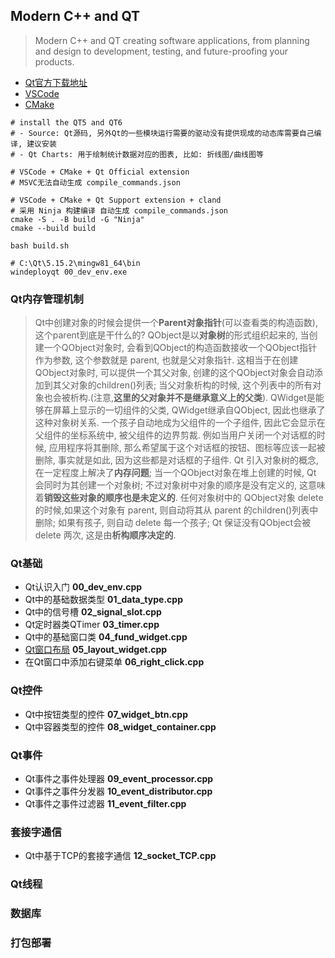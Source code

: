 ## Modern C++ and QT

> Modern C++ and QT creating software applications, from planning and design to development, testing, and future-proofing your products.

- [Qt官方下载地址](https://download.qt.io/archive/qt/)
- [VSCode](https://code.visualstudio.com/download)
- [CMake](https://cmake.org/download/)

```shell
# install the QT5 and QT6
# - Source: Qt源码, 另外Qt的一些模块运行需要的驱动没有提供现成的动态库需要自己编译, 建议安装
# - Qt Charts: 用于绘制统计数据对应的图表, 比如: 折线图/曲线图等

# VSCode + CMake + Qt Official extension
# MSVC无法自动生成 compile_commands.json

# VSCode + CMake + Qt Support extension + cland
# 采用 Ninja 构建编译 自动生成 compile_commands.json
cmake -S . -B build -G "Ninja"
cmake --build build

bash build.sh

# C:\Qt\5.15.2\mingw81_64\bin
windeployqt 00_dev_env.exe
```

### Qt内存管理机制

> Qt中创建对象的时候会提供一个**Parent对象指针**(可以查看类的构造函数),这个parent到底是干什么的? QObject是以**对象树**的形式组织起来的, 当创建一个QObject对象时, 会看到QObject的构造函数接收一个QObject指针作为参数, 这个参数就是 parent, 也就是父对象指针. 这相当于在创建QObject对象时, 可以提供一个其父对象, 创建的这个QObject对象会自动添加到其父对象的children()列表; 当父对象析构的时候, 这个列表中的所有对象也会被析构.(注意,**这里的父对象并不是继承意义上的父类**). QWidget是能够在屏幕上显示的一切组件的父类, QWidget继承自QObject, 因此也继承了这种对象树关系. 一个孩子自动地成为父组件的一个子组件, 因此它会显示在父组件的坐标系统中, 被父组件的边界剪裁. 例如当用户关闭一个对话框的时候, 应用程序将其删除, 那么希望属于这个对话框的按钮、图标等应该一起被删除, 事实就是如此, 因为这些都是对话框的子组件. Qt 引入对象树的概念, 在一定程度上解决了**内存问题**; 当一个QObject对象在堆上创建的时候, Qt 会同时为其创建一个对象树; 不过对象树中对象的顺序是没有定义的, 这意味着**销毁这些对象的顺序也是未定义的**. 任何对象树中的 QObject对象 delete 的时候,如果这个对象有 parent, 则自动将其从 parent 的children()列表中删除; 如果有孩子, 则自动 delete 每一个孩子; Qt 保证没有QObject会被 delete 两次, 这是由**析构顺序决定的**.


### Qt基础
- Qt认识入门 **00_dev_env.cpp**
- Qt中的基础数据类型 **01_data_type.cpp**
- Qt中的信号槽 **02_signal_slot.cpp**
- Qt定时器类QTimer **03_timer.cpp**
- Qt中的基础窗口类 **04_fund_widget.cpp**
- [Qt窗口布局](https://subingwen.cn/qt/qt-layout/#2-4-%E5%B8%83%E5%B1%80%E5%B1%9E%E6%80%A7%E8%AE%BE%E7%BD%AE) **05_layout_widget.cpp**
- 在Qt窗口中添加右键菜单 **06_right_click.cpp**

### Qt控件
- Qt中按钮类型的控件 **07_widget_btn.cpp**
- Qt中容器类型的控件 **08_widget_container.cpp**

### Qt事件
- Qt事件之事件处理器 **09_event_processor.cpp**
- Qt事件之事件分发器 **10_event_distributor.cpp**
- Qt事件之事件过滤器 **11_event_filter.cpp**

### 套接字通信
- Qt中基于TCP的套接字通信 **12_socket_TCP.cpp**

### Qt线程

### 数据库

### 打包部署

